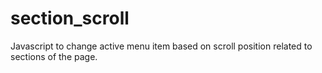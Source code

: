 # section_scroll
Javascript to change active menu item based on scroll position related to sections of the page.
